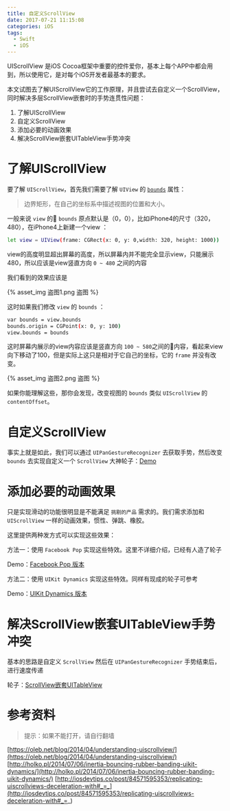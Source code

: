 ```yaml
---
title: 自定义ScrollView
date: 2017-07-21 11:15:08
categories: iOS
tags: 
  - Swift
  - iOS
---
```


UIScrollView 是iOS Cocoa框架中重要的控件爱你，基本上每个APP中都会用到，所以使用它，是对每个iOS开发者最基本的要求。

本文试图去了解UIScrollView它的工作原理，并且尝试去自定义一个ScrollView，同时解决多层ScrollView嵌套时的手势连贯性问题：

1. 了解UIScrollView
1. 自定义ScrollView
1. 添加必要的动画效果
1. 解决ScrollView嵌套UITableView手势冲突

# 了解UIScrollView

要了解 `UIScrollView`，首先我们需要了解 `UIView` 的 [`bounds`](https://developer.apple.com/documentation/uikit/uiview/1622580-bounds) 属性：

> 边界矩形，在自己的坐标系中描述视图的位置和大小。

一般来说 `view` 的 `bounds` 原点默认是（0，0），比如iPhone4的尺寸（320，480），在iPhone4上新建一个view ：

``` bash
let view = UIView(frame: CGRect(x: 0, y: 0,width: 320, height: 1000))
```

view的高度明显超出屏幕的高度，所以屏幕内并不能完全显示view，只能展示480，所以应该是view竖直方向 `0 ~ 480` 之间的内容

我们看到的效果应该是

{% asset_img 盗图1.png 盗图 %}

这时如果我们修改 `view` 的 `bounds` ：

``` bash
var bounds = view.bounds
bounds.origin = CGPoint(x: 0, y: 100)
view.bounds = bounds
```

这时屏幕内展示的view内容应该是竖直方向 `100 ~ 580`之间的内容，看起来view向下移动了100，但是实际上这只是相对于它自己的坐标，它的 `frame` 并没有改变。

{% asset_img 盗图2.png 盗图 %}

如果你能理解这些，那你会发现，改变视图的 `bounds` 类似 `UIScrollView` 的 `contentOffset`。

# 自定义ScrollView

事实上就是如此，我们可以通过 `UIPanGestureRecognizer` 去获取手势，然后改变 `bounds` 去实现自定义一个 `ScrollView`
 大神轮子：[Demo](https://github.com/rounak/CustomScrollView)

# 添加必要的动画效果

只是实现滑动的功能很明显是不能满足 `挑剔的产品` 需求的。我们需求添加和 `UIScrollView` 一样的动画效果，惯性、弹跳、橡胶。

这里提供两种发方式可以实现这些效果：

方法一：使用 `Facebook Pop` 实现这些特效。这里不详细介绍，已经有人造了轮子

Demo：[Facebook Pop 版本](https://github.com/grp/CustomScrollView)

方法二：使用 `UIKit Dynamics` 实现这些特效。同样有现成的轮子可参考

Demo：[UIKit Dynamics 版本](https://github.com/fastred/CustomScrollView)

# 解决ScrollView嵌套UITableView手势冲突

基本的思路是自定义 `ScrollView` 然后在 `UIPanGestureRecognizer` 手势结束后，进行速度传递

轮子：[ScrollView嵌套UITableView](https://github.com/huxiaoyang/CustomScrollView)

# 参考资料

> 提示：如果不能打开，请自行翻墙

[https://oleb.net/blog/2014/04/understanding-uiscrollview/](https://oleb.net/blog/2014/04/understanding-uiscrollview/)
[http://holko.pl/2014/07/06/inertia-bouncing-rubber-banding-uikit-dynamics/](http://holko.pl/2014/07/06/inertia-bouncing-rubber-banding-uikit-dynamics/) 
[http://iosdevtips.co/post/84571595353/replicating-uiscrollviews-deceleration-with#_=_](http://iosdevtips.co/post/84571595353/replicating-uiscrollviews-deceleration-with#_=_)